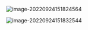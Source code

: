 ![image-20220924151824564](https://manv-typora.oss-cn-hangzhou.aliyuncs.com/typora-imgimage-20220924151824564.png)

![image-20220924151832544](https://manv-typora.oss-cn-hangzhou.aliyuncs.com/typora-imgimage-20220924151832544.png)